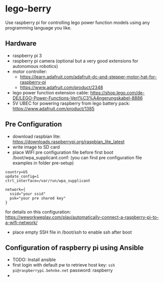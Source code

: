 # lego-berry
Use raspberry pi for controlling lego power function models using any programming language you like.

## Hardware

 * raspberry pi 3
 * raspberry pi camera (optional but a very good extensions for autonomous robotics)
 * motor controller:
    * https://learn.adafruit.com/adafruit-dc-and-stepper-motor-hat-for-raspberry-pi
    * https://www.adafruit.com/product/2348      
 * lego power function extension cable: https://shop.lego.com/de-DE/LEGO-Power-Functions-Verl%C3%A4ngerungskabel-8886
 * 5V UBEC for powering raspberry from lego battery pack: https://www.adafruit.com/product/1385

## Pre Configuration

 * download raspbian lite: https://downloads.raspberrypi.org/raspbian_lite_latest
 * write image to SD card
 * place WIFI pre configuration file before first boot /boot/wpa_supplicant.conf:
   (you can find pre configuration file examples in folder pre-setup)

  ```
  country=US
  update_config=1
  ctrl_interface=/var/run/wpa_supplicant

  network={
    ssid="your ssid"
    psk="your pre shared key"
  }
  ```
  for details on this configuration: https://weworkweplay.com/play/automatically-connect-a-raspberry-pi-to-a-wifi-network/
 * place empty SSH file in /boot/ssh to enable ssh after boot

 ## Configuration of raspberry pi using Ansible

 * TODO: Install ansible
 * first login with default pw to retrieve host key: ```ssh pi@raspberrypi.behnke.net``` password: raspberry
 *

